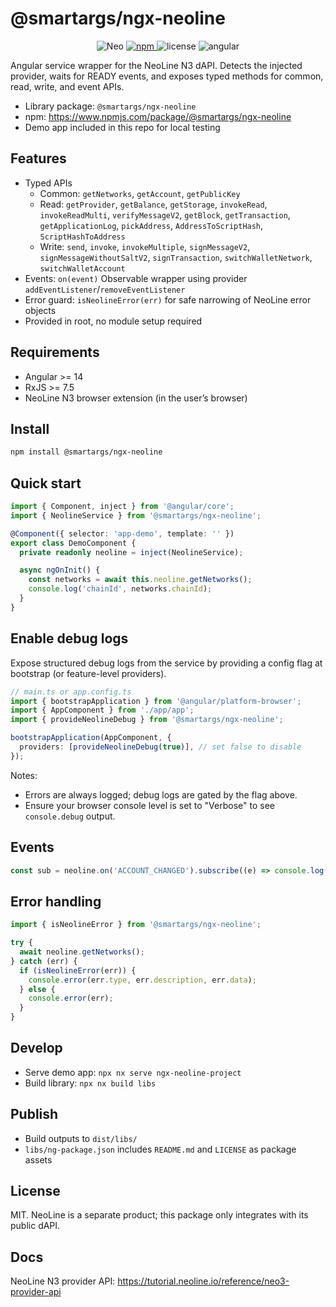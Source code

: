 # @smartargs/ngx-neoline

<p align="center">
  <img alt="Neo" src="https://img.shields.io/badge/Neo-N3-00E599?logo=neo&logoColor=white" />
  <a href="https://www.npmjs.com/package/@smartargs/ngx-neoline">
    <img alt="npm" src="https://img.shields.io/npm/v/%40smartargs%2Fngx-neoline.svg?logo=npm&label=npm&color=%23CB0000" />
  </a>
  <img alt="license" src="https://img.shields.io/badge/license-MIT-informational" />
  <img alt="angular" src="https://img.shields.io/badge/Angular-%3E%3D14-DD0031?logo=angular&logoColor=white" />
</p>

Angular service wrapper for the NeoLine N3 dAPI. Detects the injected provider, waits for READY events, and exposes typed methods for common, read, write, and event APIs.

- Library package: `@smartargs/ngx-neoline`
- npm: https://www.npmjs.com/package/@smartargs/ngx-neoline
- Demo app included in this repo for local testing

## Features

- Typed APIs
  - Common: `getNetworks`, `getAccount`, `getPublicKey`
  - Read: `getProvider`, `getBalance`, `getStorage`, `invokeRead`, `invokeReadMulti`, `verifyMessageV2`, `getBlock`, `getTransaction`, `getApplicationLog`, `pickAddress`, `AddressToScriptHash`, `ScriptHashToAddress`
  - Write: `send`, `invoke`, `invokeMultiple`, `signMessageV2`, `signMessageWithoutSaltV2`, `signTransaction`, `switchWalletNetwork`, `switchWalletAccount`
- Events: `on(event)` Observable wrapper using provider `addEventListener`/`removeEventListener`
- Error guard: `isNeolineError(err)` for safe narrowing of NeoLine error objects
- Provided in root, no module setup required

## Requirements

- Angular >= 14
- RxJS >= 7.5
- NeoLine N3 browser extension (in the user’s browser)

## Install

```bash
npm install @smartargs/ngx-neoline
```

## Quick start

```ts
import { Component, inject } from '@angular/core';
import { NeolineService } from '@smartargs/ngx-neoline';

@Component({ selector: 'app-demo', template: '' })
export class DemoComponent {
  private readonly neoline = inject(NeolineService);

  async ngOnInit() {
    const networks = await this.neoline.getNetworks();
    console.log('chainId', networks.chainId);
  }
}
```

## Enable debug logs

Expose structured debug logs from the service by providing a config flag at bootstrap (or feature-level providers).

```ts
// main.ts or app.config.ts
import { bootstrapApplication } from '@angular/platform-browser';
import { AppComponent } from './app/app';
import { provideNeolineDebug } from '@smartargs/ngx-neoline';

bootstrapApplication(AppComponent, {
  providers: [provideNeolineDebug(true)], // set false to disable
});
```

Notes:

- Errors are always logged; debug logs are gated by the flag above.
- Ensure your browser console level is set to "Verbose" to see `console.debug` output.

## Events

```ts
const sub = neoline.on('ACCOUNT_CHANGED').subscribe((e) => console.log(e));
```

## Error handling

```ts
import { isNeolineError } from '@smartargs/ngx-neoline';

try {
  await neoline.getNetworks();
} catch (err) {
  if (isNeolineError(err)) {
    console.error(err.type, err.description, err.data);
  } else {
    console.error(err);
  }
}
```

## Develop

- Serve demo app: `npx nx serve ngx-neoline-project`
- Build library: `npx nx build libs`

## Publish

- Build outputs to `dist/libs/`
- `libs/ng-package.json` includes `README.md` and `LICENSE` as package assets

## License

MIT. NeoLine is a separate product; this package only integrates with its public dAPI.

## Docs

NeoLine N3 provider API: https://tutorial.neoline.io/reference/neo3-provider-api
